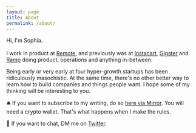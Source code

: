 ```yaml
---
layout: page
title: About
permalink: /about/
---
```


Hi, I'm Sophia. 
<br> <br>
I work in product at <a href="https://remote.com/">Remote</a>, and previously was at <a href="http://instacart.com/">Instacart</a>, <a href="https://gigster.com/">Gigster</a> and <a href="https://ramp.com/">Ramp</a> doing product, operations and anything in-between.  

Being early or very early at four hyper-growth startups has been ridiculously masochistic. At the same time, there's no other better way to learn how to build companies and things people want. I hope some of my thinking will be interesting to you. 

🛎️ If you want to subscribe to my writing, do so <a href="https://mirror.xyz/0x32721B54a9e3B5ec2eCc539EbB73F35c4c816b8c/subscribe">here via Mirror</a>.  You will need a crypto wallet. That's what happens when I make the rules. 

💌 If you want to chat, DM me on <a href="https://twitter.com/sophdeng">Twitter</a>.
